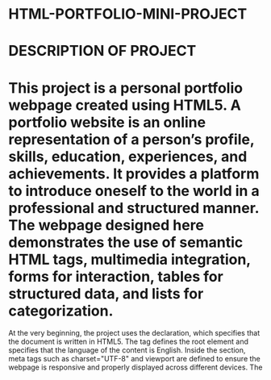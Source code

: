 # HTML-PORTFOLIO-MINI-PROJECT

# DESCRIPTION OF PROJECT
# This project is a personal portfolio webpage created using HTML5. A portfolio website is an online representation of a person’s profile, skills, education, experiences, and achievements. It provides a platform to introduce oneself to the world in a professional and structured manner. The webpage designed here demonstrates the use of semantic HTML tags, multimedia integration, forms for interaction, tables for structured data, and lists for categorization.

At the very beginning, the project uses the <!DOCTYPE html> declaration, which specifies that the document is written in HTML5. The <html lang="en"> tag defines the root element and specifies that the language of the content is English. Inside the <head> section, meta tags such as charset="UTF-8" and viewport are defined to ensure the webpage is responsive and properly displayed across different devices. The <title> tag is used to name the webpage.

The <body> section contains all the visible content of the portfolio. The header section introduces the website with the title “My Portfolio”. By wrapping it inside <header> and <h1>, the content becomes semantically meaningful.

The main section of the page is divided into different semantic tags such as <section>, <article>, <aside>, and <div>. For example, the “Education” and “Experiences” details are included inside <section> tags, which are used for grouping related information. The <article> tag is used to represent a personal story, while the <aside> element is included to represent an advertisement placeholder.

One of the key features is the use of an image with hyperlink. The <a> tag links to an external website (apple.com), and within it, an <img> tag is used to embed an image. Instead of using an image file path, a Base64 encoded image is embedded directly into the source attribute. This demonstrates an alternate way of including images without depending on external files.

Another important aspect of the project is the use of lists (<ul> and <ol>). The unordered list (<ul>) and ordered list (<ol>) are used together to present fruits and their properties such as color and season. This helps demonstrate hierarchical relationships in data representation.

The table element is used to present structured data in tabular form. The <thead> and <tbody> tags separate the header and body of the table, and a <caption> is provided for clarity. This table includes sample student information.

The form element is one of the most interactive parts of the project. It collects user input such as username, password, class selection (radio buttons), favorite subjects (checkboxes), city (dropdown list), and feedback (textarea). This demonstrates how HTML forms can collect different types of user input. Finally, a submit button is included to send the data to the specified action (/action.php).

At the end of the page, an iframe is used to embed a YouTube video. This shows how multimedia content can be integrated directly into the webpage.

The footer section contains contact details, making it easy for visitors to reach out.

Tools Used

HTML5 – The primary language used to build the structure and layout of the webpage.

Web Browser – To run and test the webpage (Google Chrome, Edge, or Firefox).

VS Code or any text editor – Used for writing and editing the HTML code.

Base64 encoding tool – Used to convert an image into a Base64 string for embedding directly.

YouTube embed feature – To generate the iframe code for video embedding.

Applicability

This project has several applications:

Portfolio Showcase – Students, job seekers, and professionals can use such a webpage to showcase their skills, education, and experiences in a structured format.

Learning HTML5 – The project covers a wide range of HTML elements, making it an excellent practice exercise for beginners.

Form Handling – Demonstrates how to collect user data via forms, which can later be processed by a backend server.

Embedding Multimedia – Shows how to integrate images, videos, and external links into a webpage.

Website Structure – By using semantic tags, the project ensures better accessibility, SEO optimization, and readability.

Reusable Template – The code can be customized and extended further with CSS and JavaScript to create a more professional, interactive, and visually appealing personal portfolio website.

# OUTPUT
# <img width="276" height="659" alt="Image" src="https://github.com/user-attachments/assets/746beed8-50fd-4b9d-be24-56c16aa9cb3d" />
